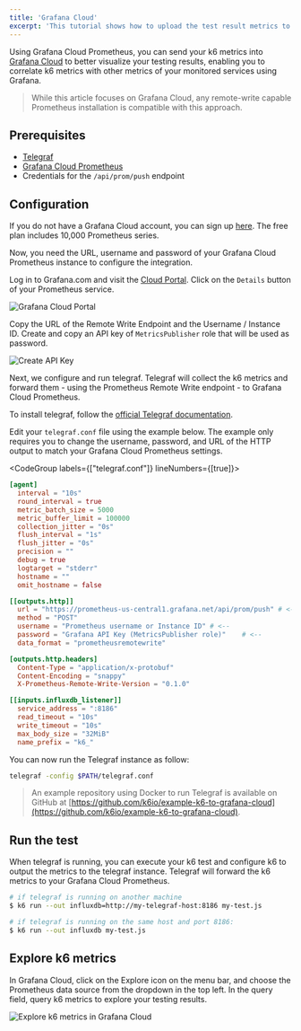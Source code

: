 ```yaml
---
title: 'Grafana Cloud'
excerpt: 'This tutorial shows how to upload the test result metrics to Grafana Cloud using Grafana Cloud Prometheus and Telegraf'
---
```


Using Grafana Cloud Prometheus, you can send your k6 metrics into [Grafana Cloud](https://grafana.com/products/cloud/) to better visualize your testing results, enabling you to correlate k6 metrics with other metrics of your monitored services using Grafana.

> While this article focuses on Grafana Cloud, any remote-write capable Prometheus installation is compatible with this approach.

## Prerequisites

- [Telegraf](https://www.influxdata.com/time-series-platform/telegraf/)
- [Grafana Cloud Prometheus](https://grafana.com/products/cloud/features/#cloud-metrics)
- Credentials for the `/api/prom/push` endpoint

## Configuration

If you do not have a Grafana Cloud account, you can sign up [here](https://grafana.com/products/cloud/). The free plan includes 10,000 Prometheus series.

Now, you need the URL, username and password of your Grafana Cloud Prometheus instance to configure the integration. 

Log in to Grafana.com and visit the [Cloud Portal](https://grafana.com/docs/grafana-cloud/what-are/cloud-portal/). Click on the `Details` button of your Prometheus service.

![Grafana Cloud Portal](./images/GrafanaCloud/grafana_cloud_portal.png)

Copy the URL of the Remote Write Endpoint and the Username / Instance ID. Create and copy an API key of `MetricsPublisher` role that will be used as password.

![Create API Key](./images/GrafanaCloud/grafana_cloud_create_api_key_metrics_publisher.png)

Next, we configure and run telegraf. Telegraf will collect the k6 metrics and forward them - using the Prometheus Remote Write endpoint - to Grafana Cloud Prometheus.

To install telegraf, follow the [official Telegraf documentation](https://docs.influxdata.com/telegraf).

Edit your `telegraf.conf` file using the example below. The example only requires you to change the username, password, and URL of the HTTP output to match your Grafana Cloud Prometheus settings.

<CodeGroup labels={["telegraf.conf"]} lineNumbers={[true]}>

```toml
[agent]
  interval = "10s"
  round_interval = true
  metric_batch_size = 5000
  metric_buffer_limit = 100000
  collection_jitter = "0s"
  flush_interval = "1s"
  flush_jitter = "0s"
  precision = ""
  debug = true
  logtarget = "stderr"
  hostname = ""
  omit_hostname = false

[[outputs.http]]
  url = "https://prometheus-us-central1.grafana.net/api/prom/push" # <--
  method = "POST"
  username = "Prometheus username or Instance ID" # <--
  password = "Grafana API Key (MetricsPublisher role)"    # <--
  data_format = "prometheusremotewrite"

[outputs.http.headers]
  Content-Type = "application/x-protobuf"
  Content-Encoding = "snappy"
  X-Prometheus-Remote-Write-Version = "0.1.0"

[[inputs.influxdb_listener]]
  service_address = ":8186"
  read_timeout = "10s"
  write_timeout = "10s"
  max_body_size = "32MiB"
  name_prefix = "k6_"
```

</CodeGroup>

You can now run the Telegraf instance as follow:

```bash
telegraf -config $PATH/telegraf.conf
```

> An example repository using Docker to run Telegraf is available on GitHub at [https://github.com/k6io/example-k6-to-grafana-cloud](https://github.com/k6io/example-k6-to-grafana-cloud). 

## Run the test

When telegraf is running, you can execute your k6 test and configure k6 to output the metrics to the telegraf instance. Telegraf will forward the k6 metrics to your Grafana Cloud Prometheus.

```bash
# if telegraf is running on another machine
$ k6 run --out influxdb=http://my-telegraf-host:8186 my-test.js

# if telegraf is running on the same host and port 8186:
$ k6 run --out influxdb my-test.js
```

## Explore k6 metrics

In Grafana Cloud, click on the Explore icon on the menu bar, and choose the Prometheus data source from the dropdown in the top left. In the query field, query k6 metrics to explore your testing results.

![Explore k6 metrics in Grafana Cloud](./images/GrafanaCloud/grafana_cloud_explore_k6_metrics.png)

